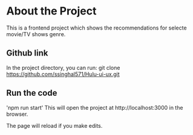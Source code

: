 # About the Project

This is a frontend project which shows the recommendations for selecte movie/TV shows genre.

## Github link

In the project directory, you can run: git clone https://github.com/ssinghal571/Hulu-ui-ux.git

## Run the code

'npm run start'
This will open the project at http://localhost:3000 in the browser.

The page will reload if you make edits.
